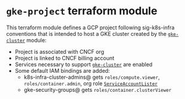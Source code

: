 # `gke-project` terraform module

This terraform module defines a GCP project following sig-k8s-infra conventions
that is intended to host a GKE cluster created by the [`gke-cluster`] module:
- Project is associated with CNCF org
- Project is linked to CNCF billing account
- Services necessary to support [`gke-cluster`] are enabled
- Some default IAM bindings are added:
  - k8s-infra-cluster-admins@ gets `roles/compute.viewer`, `roles/container.admin`, org role [`ServiceAccountLister`]
  - gke-security-groups@ gets `roles/container.clusterViewer`

[`gke-cluster`]: /infra/gcp/terraform/modules/gke-cluster
[`gke-nodepool`]: /infra/gcp/terraform/modules/gke-nodepool
[`ServiceAccountLister`]: /infra/gcp/roles/iam.serviceAccountLister.yaml
